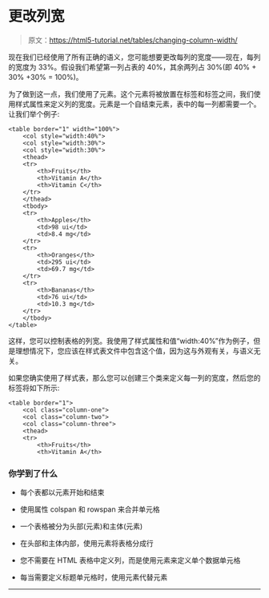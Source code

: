 # 更改列宽

> 原文：<https://html5-tutorial.net/tables/changing-column-width/>

现在我们已经使用了所有正确的语义，您可能想要更改每列的宽度——现在，每列的宽度为 33%。假设我们希望第一列占表的 40%，其余两列占 30%(即 40% + 30% +30% = 100%)。

为了做到这一点，我们使用了元素。这个元素将被放置在标签和标签之间，我们使用样式属性来定义列的宽度。元素是一个自结束元素，表中的每一列都需要一个。让我们举个例子:

<colgroup><col></colgroup>

```
<table border="1" width="100%">
	<col style="width:40%">
	<col style="width:30%">
	<col style="width:30%">
	<thead>
	<tr>
		<th>Fruits</th>
		<th>Vitamin A</th>
		<th>Vitamin C</th>
	</tr>
	</thead>
	<tbody>
	<tr>
		<th>Apples</th>
		<td>98 ui</td>
		<td>8.4 mg</td>
	</tr>
	<tr>
		<th>Oranges</th>
		<td>295 ui</td>
		<td>69.7 mg</td>
	</tr>
	<tr>
		<th>Bananas</th>
		<td>76 ui</td>
		<td>10.3 mg</td>
	</tr>
	</tbody>
</table>
```

这样，您可以控制表格的列宽。我使用了样式属性和值“width:40%”作为例子，但是理想情况下，您应该在样式表文件中包含这个值，因为这与外观有关，与语义无关。

如果您确实使用了样式表，那么您可以创建三个类来定义每一列的宽度，然后您的标签将如下所示:

```
<table border="1">
	<col class="column-one">
	<col class="column-two">
	<col class="column-three">
	<thead>
	<tr>
		<th>Fruits</th>
		<th>Vitamin A</th>
```

<input type="hidden" name="IL_IN_ARTICLE">

### 你学到了什么

*   每个表都以元素开始和结束

*   使用属性 colspan 和 rowspan 来合并单元格
*   一个表格被分为头部(元素)和主体(元素)
*   在头部和主体内部，使用元素将表格分成行
*   您不需要在 HTML 表格中定义列，而是使用元素来定义单个数据单元格
*   每当需要定义标题单元格时，使用元素代替元素

* * *